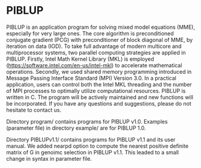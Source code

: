# PIBLUP
PIBLUP is an application program for solving mixed model equations (MME), especially for very large ones. The core algorithm is preconditioned conjugate gradient (PCG) with preconditioner of block diagonal of MME, by iteration on data (IOD). 
To take full advantage of modern multicore and multiprocessor systems, two parallel computing strategies are applied in PIBLUP. Firstly, Intel Math Kernel Library (MKL) is employed (https://software.intel.com/en-us/intel-mkl) to accelerate mathematical operations. Secondly, we used shared memory programming introduced in Message Passing Interface Standard (MPI) Version 3.0. In a practical application, users can control both the Intel MKL threading and the number of MPI processes to optimally utilize computational resources.
PIBLUP is written in C. The program will be actively maintained and new functions will be incorporated. If you have any questions and suggestions, please do not hesitate to contact us. 


Directory program/ contains programs for PIBLUP v1.0. 
Examples (parameter file) in directory example/ are for PIBLUP 1.0.


Directory PIBLUPv1.1/ contains programs for PIBLUP v1.1 and its user manual.
We added nearpd option to compute the nearest positive definite matrix of G in genoimc selection in PIBLUP v1.1. This leaded to a small change in syntax in parameter file.
